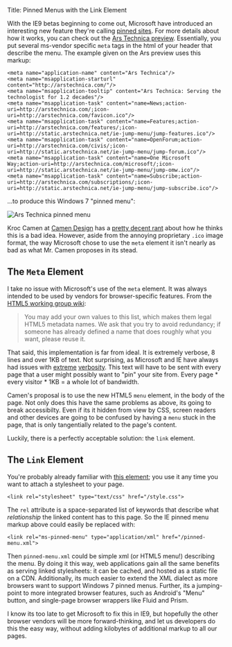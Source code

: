 Title: Pinned Menus with the Link Element

With the IE9 betas beginning to come out, Microsoft have introduced an interesting new feature they're calling [pinned sites][]. For more details about how it works, you can check out the [Ars Technica preview][ars preview]. Essentially, you put several ms-vendor specific `meta` tags in the html of your header that describe the menu. The example given on the Ars preview uses this markup:

    <meta name="application-name" content="Ars Technica"/>
    <meta name="msapplication-starturl" content="http://arstechnica.com/"/>
    <meta name="msapplication-tooltip" content="Ars Technica: Serving the technologist for 1.2 decades"/>
    <meta name="msapplication-task" content="name=News;action-uri=http://arstechnica.com/;icon-uri=http://arstechnica.com/favicon.ico"/>
    <meta name="msapplication-task" content="name=Features;action-uri=http://arstechnica.com/features/;icon-uri=http://static.arstechnica.net/ie-jump-menu/jump-features.ico"/>
    <meta name="msapplication-task" content="name=OpenForum;action-uri=http://arstechnica.com/civis/;icon-uri=http://static.arstechnica.net/ie-jump-menu/jump-forum.ico"/>
    <meta name="msapplication-task" content="name=One Microsoft Way;action-uri=http://arstechnica.com/microsoft/;icon-uri=http://static.arstechnica.net/ie-jump-menu/jump-omw.ico"/>
    <meta name="msapplication-task" content="name=Subscribe;action-uri=http://arstechnica.com/subscriptions/;icon-uri=http://static.arstechnica.net/ie-jump-menu/jump-subscribe.ico"/>

...to produce this Windows 7 "pinned menu":

![Ars Technica pinned menu](http://static.arstechnica.com/ie-9-beta-1/ie9-ars-jump-list.png)

Kroc Camen at [Camen Design][camendesign] has a [pretty decent rant][rant] about how he thinks this is a bad idea. However, aside from the annoying proprietary `.ico` image format, the way Microsoft chose to use the `meta` element it isn't nearly as bad as what Mr. Camen proposes in its stead.

## The `Meta` Element

I take no issue with Microsoft's use of the `meta` element. It was always intended to be used by vendors for browser-specific features. From the [HTML5 working group wiki][whatwg wiki]:

> You may add your own values to this list, which makes them legal HTML5 metadata names. We ask that you try to avoid redundancy; if someone has already defined a name that does roughly what you want, please reuse it.

That said, this implementation is far from ideal. It is extremely verbose, 8 lines and over 1KB of text. Not surprising, as Microsoft and IE have always had issues with [extreme][ie accept] [verbosity][ms cdn]. This text will have to be sent with every page that a user might possibly want to "pin" your site from. Every page * every visitor * 1KB = a whole lot of bandwidth.

Camen's proposal is to use the new HTML5 `menu` element, in the body of the page. Not only does this have the same problems as above, its going to break accessibilty. Even if its it hidden from view by CSS, screen readers and other devices are going to be confused by having a `menu` stuck in the page, that is only tangentially related to the page's content.

Luckily, there is a perfectly acceptable solution: the `link` element.

## The `Link` Element

You're probably already familiar with [this element][link element]; you use it any time you want to attach a stylesheet to your page.

    <link rel="stylesheet" type="text/css" href="/style.css">

The `rel` attribute is a space-separated list of keywords that describe what *relationship* the linked content has to this page. So the IE pinned menu markup above could easily be replaced with:

    <link rel="ms-pinned-menu" type="application/xml" href="/pinned-menu.xml">

Then `pinned-menu.xml` could be simple xml (or HTML5 menu!) describing the menu. By doing it this way, web applications gain all the same benefits as serving linked stylesheets: it can be cached, and hosted as a static file on a CDN. Additionally, its much easier to extend the XML dialect as more browsers want to support Windows 7 pinned menus. Further, its a jumping-point to more integrated browser features, such as Android's "Menu" button, and single-page browser wrappers like Fluid and Prism.

I know its too late to get Microsoft to fix this in IE9, but hopefully the other browser vendors will be more forward-thinking, and let us developers do this the easy way, without adding kilobytes of additional markup to all our pages.



[pinned sites]:    http://msdn.microsoft.com/en-us/library/gg131029(VS.85).aspx
[ars preview]:     http://arstechnica.com/microsoft/news/2010/09/inside-internet-explorer-9-redmond-gets-back-in-the-game.ars/4
[camendesign]:     http://camendesign.com/
[rant]:            http://camendesign.com/blog/stop_this_madnessels
[whatwg wiki]:     http://wiki.whatwg.org/wiki/MetaExtensions
[ie accept]:       http://www.gethifi.com/blog/browser-rest-http-accept-headers
[ms cdn]:          http://stackoverflow.com/questions/2838635/ajax-microsoft-com-vs-cookieless-domain-for-cdn
[link element]:    http://dev.w3.org/html5/spec/Overview.html#the-link-element

